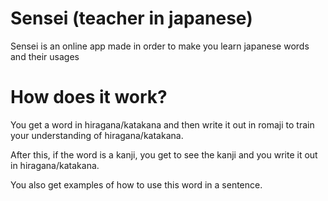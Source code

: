 # Sensei (teacher in japanese)

Sensei is an online app made in order to make you learn japanese words and their usages

# How does it work?

You get a word in hiragana/katakana and then write it out in romaji to train your understanding of hiragana/katakana.

After this, if the word is a kanji, you get to see the kanji and you write it out in hiragana/katakana.

You also get examples of how to use this word in a sentence.
